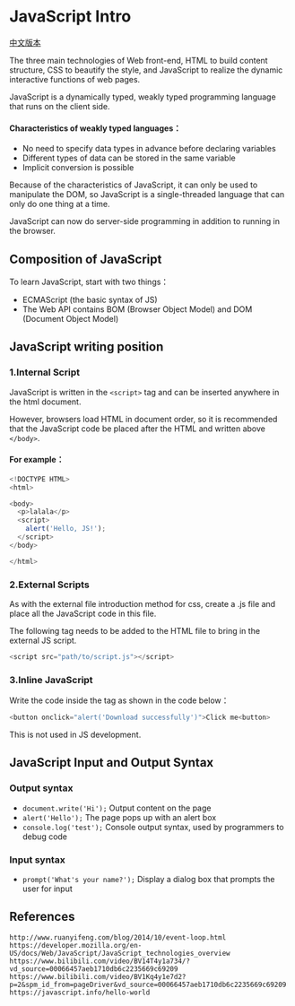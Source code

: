 # JavaScript Intro

[中文版本](Js-Intro.md)

The three main technologies of Web front-end, HTML to build content structure, CSS to beautify the style, and JavaScript to realize the dynamic interactive functions of web pages.

JavaScript is a dynamically typed, weakly typed programming language that runs on the client side.

#### Characteristics of weakly typed languages：

- No need to specify data types in advance before declaring variables
- Different types of data can be stored in the same variable
- Implicit conversion is possible

Because of the characteristics of JavaScript, it can only be used to manipulate the DOM, so JavaScript is a single-threaded language that can only do one thing at a time.

JavaScript can now do server-side programming in addition to running in the browser.

## Composition of JavaScript

To learn JavaScript, start with two things：

- ECMAScript (the basic syntax of JS)
- The Web API contains BOM (Browser Object Model) and DOM (Document Object Model)

## JavaScript writing position

### 1.Internal Script

JavaScript is written in the `<script>` tag and can be inserted anywhere in the html document.

However, browsers load HTML in document order, so it is recommended that the JavaScript code be placed after the HTML and written above `</body>`.

#### For example：

```javascript
<!DOCTYPE HTML>
<html>

<body>
  <p>lalala</p>
  <script>
    alert('Hello, JS!');
  </script>
</body>

</html>
```

### 2.External Scripts

As with the external file introduction method for css, create a .js file and place all the JavaScript code in this file.

The following tag needs to be added to the HTML file to bring in the external JS script.

```javascript
<script src="path/to/script.js"></script>
```

### 3.Inline JavaScript

Write the code inside the tag as shown in the code below：

```javascript
<button onclick="alert('Download successfully')">Click me<button>
```

This is not used in JS development.

## JavaScript Input and Output Syntax

### Output syntax

- `document.write('Hi');` Output content on the page
- `alert('Hello');` The page pops up with an alert box
- `console.log('test');` Console output syntax, used by programmers to debug code

### Input syntax

- `prompt('What's your name?');` Display a dialog box that prompts the user for input

## References

```
http://www.ruanyifeng.com/blog/2014/10/event-loop.html
https://developer.mozilla.org/en-US/docs/Web/JavaScript/JavaScript_technologies_overview
https://www.bilibili.com/video/BV14T4y1a734/?vd_source=00066457aeb1710db6c2235669c69209
https://www.bilibili.com/video/BV1Kq4y1e7d2?p=2&spm_id_from=pageDriver&vd_source=00066457aeb1710db6c2235669c69209
https://javascript.info/hello-world
```
